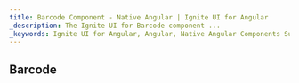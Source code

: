 ```yaml
---
title: Barcode Component - Native Angular | Ignite UI for Angular
_description: The Ignite UI for Barcode component ...
_keywords: Ignite UI for Angular, Angular, Native Angular Components Suite, Native Angular Controls, Native Angular Components, Native Angular Components Library, Angular Barcode, Angular Barcode Control, Angular Barcode Example, Angular Grid Component, Angular Barcode Component
---
```

## Barcode
